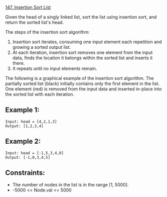 [147. Insertion Sort List](https://leetcode-cn.com/problems/insertion-sort-list/)

Given the head of a singly linked list, sort the list using insertion sort, and return the sorted list's head.

The steps of the insertion sort algorithm:

1. Insertion sort iterates, consuming one input element each repetition and growing a sorted output list.
2. At each iteration, insertion sort removes one element from the input data, finds the location it belongs within the sorted list and inserts it there.
3. It repeats until no input elements remain.

The following is a graphical example of the insertion sort algorithm. The partially sorted list (black) initially contains only the first element in the list. One element (red) is removed from the input data and inserted in-place into the sorted list with each iteration.

## Example 1:
```
Input: head = [4,2,1,3]
Output: [1,2,3,4]
```

## Example 2:
```
Input: head = [-1,5,3,4,0]
Output: [-1,0,3,4,5]
```

## Constraints:
* The number of nodes in the list is in the range [1, 5000].
* -5000 <= Node.val <= 5000